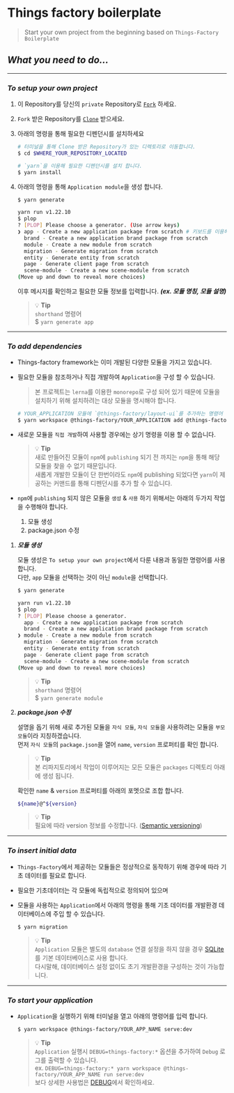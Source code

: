 # Things factory boilerplate

> Start your own project from the beginning based on `Things-Factory Boilerplate` <br>

## ___What you need to do...___

---
### ___To setup your own project___
1. 이 Repository를 당신의 `private` Repository로 [`Fork`](https://docs.github.com/en/get-started/quickstart/fork-a-repo) 하세요.
1. `Fork` 받은 Repository를 [`Clone`](https://github.com/git-guides/git-clone) 받으세요.
1. 아래의 명령을 통해 필요한 디펜던시를 설치하세요

    ```sh
    # 터미널을 통해 Clone 받은 Repository가 있는 디렉토리로 이동합니다.
    $ cd $WHERE_YOUR_REPOSITORY_LOCATED

    # `yarn`을 이용해 필요한 디펜던시를 설치 합니다.
    $ yarn install 
    ```
    
1. 아래의 명령을 통해 `Application module`을 생성 합니다.

    ```sh
    $ yarn generate

    yarn run v1.22.10
    $ plop
    ? [PLOP] Please choose a generator. (Use arrow keys)
    ❯ app - Create a new application package from scratch # 키보드를 이용해 `app`을 선택하고 `Enter`
      brand - Create a new application brand package from scratch 
      module - Create a new module from scratch 
      migration - Generate migration from scratch 
      entity - Generate entity from scratch 
      page - Generate client page from scratch 
      scene-module - Create a new scene-module from scratch 
    (Move up and down to reveal more choices)
    ```

    이후 메시지를 확인하고 필요한 모듈 정보를 입력합니다. ___(ex. 모듈 명칭, 모듈 설명)___

    > 💡 __Tip__ <br>
    > `shorthand` 명령어 <br>
    > $ `yarn generate app` 

---

### ___To add dependencies___

- Things-factory framework는 이미 개발된 다양한 모듈을 가지고 있습니다.
- 필요한 모듈을 참조하거나 직접 개발하여 `Application`을 구성 할 수 있습니다.

  > 본 프로젝트는 `lerna`를 이용한 `monorepo`로 구성 되어 있기 때문에 모듈을 설치하기 위해 설치하려는 대상 모듈을 명시해야 합니다. <br>

  ```sh
  # YOUR_APPLICATION 모듈에 `@things-factory/layout-ui`를 추가하는 명령어
  $ yarn workspace @things-factory/YOUR_APPLICATION add @things-factory/layout-ui
  ```

- 새로운 모듈을 `직접 개발`하여 사용할 경우에는 상기 명령을 이용 할 수 없습니다.

  > 💡 __Tip__ <br>
  > 새로 만들어진 모듈이 `npm`에 `publishing` 되기 전 까지는 `npm`을 통해 해당 모듈을 찾을 수 없기 때문입니다. <br>
  > 새롭게 개발한 모듈이 단 한번이라도 `npm`에 publishing 되었다면 `yarn`이 제공하는 커맨드를 통해 디펜던시를 추가 할 수 있습니다.

- `npm`에 `publishing` 되지 않은 모듈을 `생성` & `사용` 하기 위해서는 아래의 두가지 작업을 수행해야 합니다.

  1. 모듈 생성
  1. package.json 수정

1. ___모듈 생성___

    모듈 생성은 `To setup your own project`에서 다룬 내용과 동일한 명령어를 사용합니다. <br>
    다만, `app` 모듈을 선택하는 것이 아닌 `module`을 선택합니다.

    ```sh
    $ yarn generate
    
    yarn run v1.22.10
    $ plop
    ? [PLOP] Please choose a generator. 
      app - Create a new application package from scratch 
      brand - Create a new application brand package from scratch 
    ❯ module - Create a new module from scratch 
      migration - Generate migration from scratch 
      entity - Generate entity from scratch 
      page - Generate client page from scratch 
      scene-module - Create a new scene-module from scratch 
    (Move up and down to reveal more choices)
    ```

    > 💡 __Tip__ <br>
    > `shorthand` 명령어 <br>
    > $ `yarn generate module` 

1. ___package.json 수정___

    설명을 돕기 위해 새로 추가된 모듈을 `자식 모듈`, `자식 모듈`을 사용하려는 모듈을 `부모 모듈`이라 지칭하겠습니다. <br>
    먼저 `자식 모듈`의 `package.json`을 열어 `name`, `version` 프로퍼티를 확인 합니다.

    > 💡 __Tip__ <br>
    > 본 리파지토리에서 작업이 이루어지는 모든 모듈은 `packages` 디렉토리 아래에 생성 됩니다.

    확인한 `name` & `version` 프로퍼티를 아래의 포멧으로 조합 합니다.

    ```sh
    ${name}@^${version}
    ```

    > 💡 __Tip__ <br>
    > 필요에 따라 version 정보를 수정합니다. ([Semantic versioning](https://semver.org/lang/ko/))

---
### ___To insert initial data___ 
- `Things-Factory`에서 제공하는 모듈들은 정상적으로 동작하기 위해 경우에 따라 기초 데이터를 필요로 합니다.
- 필요한 기초데이터는 각 모듈에 독립적으로 정의되어 있으며
- 모듈을 사용하는 `Application`에서 아래의 명령을 통해 기초 데이터를 개발환경 데이터베이스에 주입 할 수 있습니다.
    
  ```sh
  $ yarn migration
  ```

  > 💡 __Tip__ <br>
  > `Application` 모듈은 별도의 `database` 연결 설정을 하지 않을 경우 [SQLite](https://www.sqlite.org/index.html)를 기본 데이터베이스로 사용 합니다. <br>
  > 다시말해, 데이터베이스 설정 없이도 초기 개발환경을 구성하는 것이 가능합니다.
___

### ___To start your application___
- `Application`을 실행하기 위해 터미널을 열고 아래의 명령어를 입력 합니다.

  ```sh
  $ yarn workspace @things-factory/YOUR_APP_NAME serve:dev
  ```
  > 💡 __Tip__ <br>
  > `Application` 실행시 `DEBUG=things-factory:*` 옵션을 추가하여 `Debug` 로그를 출력할 수 있습니다. <br>
  > ex. `DEBUG=things-factory:* yarn workspace @things-factory/YOUR_APP_NAME run serve:dev` <br>
  > 보다 상세한 사용법은 [DEBUG](https://www.npmjs.com/package/debug)에서 확인하세요.